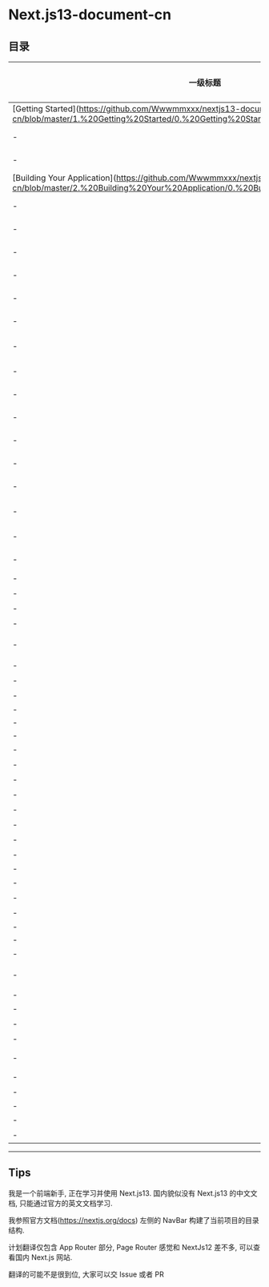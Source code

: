 # Next.js13-document-cn

## 目录

| 一级标题                                                                                                                                                             | 二级标题                                                                                                                                                        | 三级标题                                                                                                                                                                                                           | 简述                       | 已完成  |
| -------------------------------------------------------------------------------------------------------------------------------------------------------------------- | --------------------------------------------------------------------------------------------------------------------------------------------------------------- | ------------------------------------------------------------------------------------------------------------------------------------------------------------------------------------------------------------------ | -------------------------- | ------- |
| \[Getting Started\](https://github.com/Wwwmmxxx/nextjs13-document-cn/blob/master/1.%20Getting%20Started/0.%20Getting%20Started.md)                                   | -                                                                                                                                                               | -                                                                                                                                                                                                                  | 起步                       | \[√\]   |
| -                                                                                                                                                                    | \[Installation\](https://github.com/Wwwmmxxx/nextjs13-document-cn/blob/master/1.%20Getting%20Started/1.%20Installation.md)                                      | -                                                                                                                                                                                                                  | 安装                       | \[√\]   |
| -                                                                                                                                                                    | \[Project Structure\](https://github.com/Wwwmmxxx/nextjs13-document-cn/blob/master/1.%20Getting%20Started/2.%20Project%20Structure.md)                          | -                                                                                                                                                                                                                  | 项目结构                   | \[√\]   |
| \[Building Your Application\](https://github.com/Wwwmmxxx/nextjs13-document-cn/blob/master/2.%20Building%20Your%20Application/0.%20Building%20Your%20Application.md) | -                                                                                                                                                               | -                                                                                                                                                                                                                  | 构建你的应用               | \[√\]   |
| -                                                                                                                                                                    | \[Routing\](https://github.com/Wwwmmxxx/nextjs13-document-cn/blob/master/2.%20Building%20Your%20Application/1.%20Routing/0.%20Routing.md)                       | -                                                                                                                                                                                                                  | 路由                       | \[√\]   |
| -                                                                                                                                                                    | -                                                                                                                                                               | \[Defining Routes\](https://github.com/Wwwmmxxx/nextjs13-document-cn/blob/master/2.%20Building%20Your%20Application/1.%20Routing/1.%20Defining%20Routes.md)                                                        | 路由定义                   | \[√\]   |
| -                                                                                                                                                                    | -                                                                                                                                                               | \[Pages and Layouts\](https://github.com/Wwwmmxxx/nextjs13-document-cn/blob/master/2.%20Building%20Your%20Application/1.%20Routing/2.%20Pages%20and%20Layouts.md)                                                  | 页面和布局                 | \[√\]   |
| -                                                                                                                                                                    | -                                                                                                                                                               | \[Linking and Navigating\](https://github.com/Wwwmmxxx/nextjs13-document-cn/blob/master/2.%20Building%20Your%20Application/1.%20Routing/3.%20Linking%20and%20Navigating.md)                                        | 链接和导航                 | \[√\]   |
| -                                                                                                                                                                    | -                                                                                                                                                               | \[Route Groups\](https://github.com/Wwwmmxxx/nextjs13-document-cn/blob/master/2.%20Building%20Your%20Application/1.%20Routing/4.%20Route%20Groups.md)                                                              | 路由组                     | \[√\]   |
| -                                                                                                                                                                    | -                                                                                                                                                               | \[Dynamic Routes\](https://github.com/Wwwmmxxx/nextjs13-document-cn/blob/master/2.%20Building%20Your%20Application/1.%20Routing/5.%20Dynamic%20Routes.md)                                                          | 动态路由                   | \[√\]   |
| -                                                                                                                                                                    | -                                                                                                                                                               | \[Loading UI and Streaming\](https://github.com/Wwwmmxxx/nextjs13-document-cn/blob/master/2.%20Building%20Your%20Application/1.%20Routing/6.%20Loading%20UI%20and%20Streaming.md)                                  | 加载时状态和流传输         | \[√\]   |
| -                                                                                                                                                                    | -                                                                                                                                                               | \[Error Handling\](https://github.com/Wwwmmxxx/nextjs13-document-cn/blob/master/2.%20Building%20Your%20Application/1.%20Routing/7.%20Error%20Handling.md)                                                          | 错误处理                   | \[√\]   |
| -                                                                                                                                                                    | -                                                                                                                                                               | \[Parallel Routes\](https://github.com/Wwwmmxxx/nextjs13-document-cn/blob/master/2.%20Building%20Your%20Application/1.%20Routing/8.%20Parallel%20Routes.md)                                                        | 并行路由                   | \[√\]   |
| -                                                                                                                                                                    | -                                                                                                                                                               | \[Middleware\](https://github.com/Wwwmmxxx/nextjs13-document-cn/blob/master/2.%20Building%20Your%20Application/1.%20Routing/11.%20Middleware.md)                                                                   | 中间件                     | \[√\]   |
| -                                                                                                                                                                    | -                                                                                                                                                               | \[Project Organization\](https://github.com/Wwwmmxxx/nextjs13-document-cn/blob/master/2.%20Building%20Your%20Application/1.%20Routing/12.%20Project%20Organization.md)                                             | 项目组织结构               | \[√\]   |
| -                                                                                                                                                                    | -                                                                                                                                                               | \[Internationalization\](https://github.com/Wwwmmxxx/nextjs13-document-cn/blob/master/2.%20Building%20Your%20Application/1.%20Routing/13.%20Internationalization.md)                                               | 国际化                     | \[√\]   |
| -                                                                                                                                                                    | \[Data Fetching\](https://github.com/Wwwmmxxx/nextjs13-document-cn/blob/master/2.%20Building%20Your%20Application/2.%20Data%20Fetching/0.%20Data%20Fetching.md) | -                                                                                                                                                                                                                  | 数据获取                   | \[√\]   |
| -                                                                                                                                                                    | -                                                                                                                                                               | \[Fetching, Caching and Revalidating\](https://github.com/Wwwmmxxx/nextjs13-document-cn/blob/master/2.%20Building%20Your%20Application/2.%20Data%20Fetching/1.%20Fetching%2C%20Caching%2C%20and%20Revalidating.md) | 获取, 缓存与重新验证       | \[√\]   |
| -                                                                                                                                                                    | -                                                                                                                                                               | \[Data Fetching Patterns\](https://github.com/Wwwmmxxx/nextjs13-document-cn/blob/master/2.%20Building%20Your%20Application/2.%20Data%20Fetching/2.%20Data%20Fetching%20Patterns.md)                                | 数据获取模板               | \[√\]   |
| -                                                                                                                                                                    | -                                                                                                                                                               | \[Forms and Mutations\](https://github.com/Wwwmmxxx/nextjs13-document-cn/blob/master/2.%20Building%20Your%20Application/2.%20Data%20Fetching/3.%20Forms%20and%20Mutations.md)                                      | 表单与拟态                 | \[ √ \] |
| -                                                                                                                                                                    | \[Rendering\]()                                                                                                                                                 | -                                                                                                                                                                                                                  | 渲染                       | \[\]    |
| -                                                                                                                                                                    | -                                                                                                                                                               | \[Server Components\]()                                                                                                                                                                                            | 服务端组件                 | \[\]    |
| -                                                                                                                                                                    | -                                                                                                                                                               | \[Client Components\]()                                                                                                                                                                                            | 客户端组件                 | \[\]    |
| -                                                                                                                                                                    | -                                                                                                                                                               | \[Composition Patterns\]()                                                                                                                                                                                         | 复合样式                   | \[\]    |
| -                                                                                                                                                                    | -                                                                                                                                                               | \[Edge and Node.js Runtimes\]()                                                                                                                                                                                    | Edge 和 Node.js 运行时     | \[\]    |
| -                                                                                                                                                                    | \[Caching\]()                                                                                                                                                   | -                                                                                                                                                                                                                  | 缓存                       | \[\]    |
| -                                                                                                                                                                    | \[Styling\]()                                                                                                                                                   | -                                                                                                                                                                                                                  | 样式                       | \[\]    |
| -                                                                                                                                                                    | -                                                                                                                                                               | \[CSS Modules\]()                                                                                                                                                                                                  | 模块化 CSS                 | \[\]    |
| -                                                                                                                                                                    | -                                                                                                                                                               | \[Tailwind CSS\]()                                                                                                                                                                                                 | Tailwind CSS               | \[\]    |
| -                                                                                                                                                                    | -                                                                                                                                                               | \[CSS-in-JS\]()                                                                                                                                                                                                    | Javascript CSS             | \[\]    |
| -                                                                                                                                                                    | -                                                                                                                                                               | \[Sass\]()                                                                                                                                                                                                         | Sass                       | \[\]    |
| -                                                                                                                                                                    | \[Optimizing\]()                                                                                                                                                | -                                                                                                                                                                                                                  | 优化                       | \[\]    |
| -                                                                                                                                                                    | -                                                                                                                                                               | \[Images\]()                                                                                                                                                                                                       | 图片                       | \[\]    |
| -                                                                                                                                                                    | -                                                                                                                                                               | \[Fonts\]()                                                                                                                                                                                                        | 字体                       | \[\]    |
| -                                                                                                                                                                    | -                                                                                                                                                               | \[Scripts\]()                                                                                                                                                                                                      | 脚本                       | \[\]    |
| -                                                                                                                                                                    | -                                                                                                                                                               | \[Metadata\]()                                                                                                                                                                                                     | 元数据                     | \[\]    |
| -                                                                                                                                                                    | -                                                                                                                                                               | \[Static Assets\]()                                                                                                                                                                                                | 静态资源                   | \[\]    |
| -                                                                                                                                                                    | -                                                                                                                                                               | \[Lazy Loading\]()                                                                                                                                                                                                 | 懒加载                     | \[\]    |
| -                                                                                                                                                                    | -                                                                                                                                                               | \[Analytics\]()                                                                                                                                                                                                    | 数据分析                   | \[\]    |
| -                                                                                                                                                                    | -                                                                                                                                                               | \[OpenTelemetry\]()                                                                                                                                                                                                | OpenTelemetry              | \[\]    |
| -                                                                                                                                                                    | -                                                                                                                                                               | \[Instrumentation\]()                                                                                                                                                                                              | 指导                       | \[\]    |
| -                                                                                                                                                                    | -                                                                                                                                                               | \[Third Party Libraries\]()                                                                                                                                                                                        | 第三方库                   | \[\]    |
| -                                                                                                                                                                    | \[Configuring\]()                                                                                                                                               | -                                                                                                                                                                                                                  | 配置                       | \[\]    |
| -                                                                                                                                                                    | -                                                                                                                                                               | \[TypeScript\]()                                                                                                                                                                                                   | Typescript                 | \[\]    |
| -                                                                                                                                                                    | -                                                                                                                                                               | \[ESLint\]()                                                                                                                                                                                                       | ESLint                     | \[\]    |
| -                                                                                                                                                                    | -                                                                                                                                                               | \[Environment Variables\]()                                                                                                                                                                                        | 环境变量                   | \[\]    |
| -                                                                                                                                                                    | -                                                                                                                                                               | \[Absolute Imports and Module Path Aliases\]()                                                                                                                                                                     | 绝对路径导入和模块路径别名 | \[\]    |
| -                                                                                                                                                                    | -                                                                                                                                                               | \[MDX\]()                                                                                                                                                                                                          | MDX                        | \[\]    |
| -                                                                                                                                                                    | -                                                                                                                                                               | \[src Directory\]()                                                                                                                                                                                                | src 目录                   | \[\]    |
| -                                                                                                                                                                    | -                                                                                                                                                               | \[Draft Mode\]()                                                                                                                                                                                                   | 草稿模式                   | \[\]    |
| -                                                                                                                                                                    | -                                                                                                                                                               | \[Content Security Policy\]()                                                                                                                                                                                      | 内容安全策略               | \[\]    |
| -                                                                                                                                                                    | \[Deploying\](https://github.com/Wwwmmxxx/nextjs13-document-cn/blob/master/2.%20Building%20Your%20Application/8.%20Deploying/0.%20Deploying.md)                 | -                                                                                                                                                                                                                  | 部署                       | \[√\]   |
| -                                                                                                                                                                    | -                                                                                                                                                               | \[Static Exports\]()                                                                                                                                                                                               | 静态导出                   | \[\]    |
| -                                                                                                                                                                    | \[Upgrading\]()                                                                                                                                                 | -                                                                                                                                                                                                                  | 升级                       | \[\]    |
| -                                                                                                                                                                    | -                                                                                                                                                               | \[Codemods\]()                                                                                                                                                                                                     | Codemods                   | \[\]    |
| -                                                                                                                                                                    | -                                                                                                                                                               | \[App Router Migration\]()                                                                                                                                                                                         | App 路由迁移               | \[\]    |
| -                                                                                                                                                                    | -                                                                                                                                                               | \[Migrating from Vite\]()                                                                                                                                                                                          | 从 Vite 迁移               | \[\]    |

---

## Tips

我是一个前端新手, 正在学习并使用 Next.js13. 国内貌似没有 Next.js13 的中文文档, 只能通过官方的英文文档学习.

我参照官方文档(https://nextjs.org/docs) 左侧的 NavBar 构建了当前项目的目录结构.

计划翻译仅包含 App Router 部分, Page Router 感觉和 NextJs12 差不多, 可以查看国内 Next.js 网站.

翻译的可能不是很到位, 大家可以交 Issue 或者 PR
